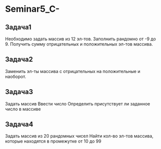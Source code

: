 # Seminar5_C-
## Задача1
Необходимо задать массив из 12 эл-тов.
Заполнить рандомно от -9 до 9.
Получить сумму отрицательных и положительных эл-тов массива.
## Задача2
Заменить эл-ты массива с отрицательных на положительные и наоборот.
## Задача3
Задать массив 
Ввести число
Определить присутствует ли заданное число в массиве
## Задача4
Задать массив из 20 рандомных чисел
Найти кол-во эл-тов массива, которые находятся в промежутке от 10 до 99